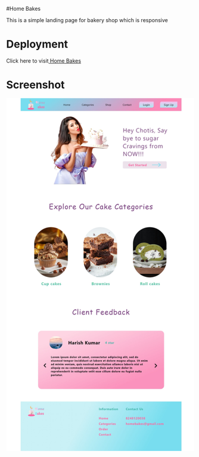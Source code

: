 #Home Bakes
<p>This is a simple landing page for bakery shop which is responsive</p>
<h1>Deployment</h1>
Click here to visit<a href="https://home-bakes.netlify.app/"> Home Bakes</a>
<h1>Screenshot</h1>
<img src="home bakes.jpeg" alt="Cake Landing Page">
